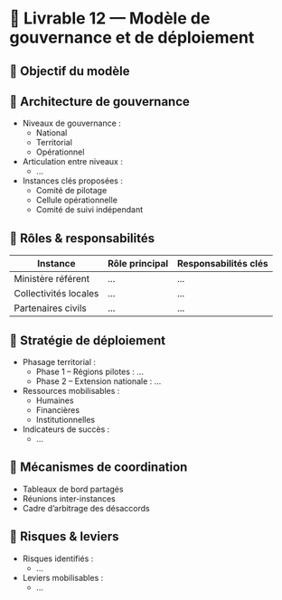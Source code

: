 # 📘 Livrable 12 — Modèle de gouvernance et de déploiement

## 🔹 Objectif du modèle

<!-- Définir les objectifs du modèle de gouvernance proposé -->

## 🔹 Architecture de gouvernance

- Niveaux de gouvernance :
  - National
  - Territorial
  - Opérationnel
- Articulation entre niveaux :
  - ...
- Instances clés proposées :
  - Comité de pilotage
  - Cellule opérationnelle
  - Comité de suivi indépendant

## 🔹 Rôles & responsabilités

| Instance             | Rôle principal                             | Responsabilités clés                         |
|----------------------|--------------------------------------------|----------------------------------------------|
| Ministère référent   | ...                                        | ...                                          |
| Collectivités locales | ...                                       | ...                                          |
| Partenaires civils   | ...                                        | ...                                          |

## 🔹 Stratégie de déploiement

- Phasage territorial :
  - Phase 1 – Régions pilotes : ...
  - Phase 2 – Extension nationale : ...
- Ressources mobilisables :
  - Humaines
  - Financières
  - Institutionnelles
- Indicateurs de succès :
  - ...

## 🔹 Mécanismes de coordination

- Tableaux de bord partagés
- Réunions inter-instances
- Cadre d’arbitrage des désaccords

## 🔹 Risques & leviers

- Risques identifiés :
  - ...
- Leviers mobilisables :
  - ...
